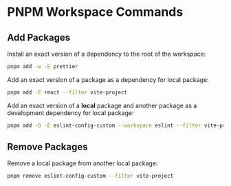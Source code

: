 # PNPM Workspace Commands

## Add Packages

Install an exact version of a dependency to the root of the workspace:

```bash
pnpm add -w -E prettier
```

Add an exact version of a package as a dependency for local package:

```bash
pnpm add -E react --filter vite-project
```

Add an exact version of a **local** package and another package as a development dependency for local package:

```bash
pnpm add -D -E eslint-config-custom --workspace eslint --filter vite-project
```

## Remove Packages

Remove a local package from another local package:

```bash
pnpm remove eslint-config-custom --filter vite-project
```
